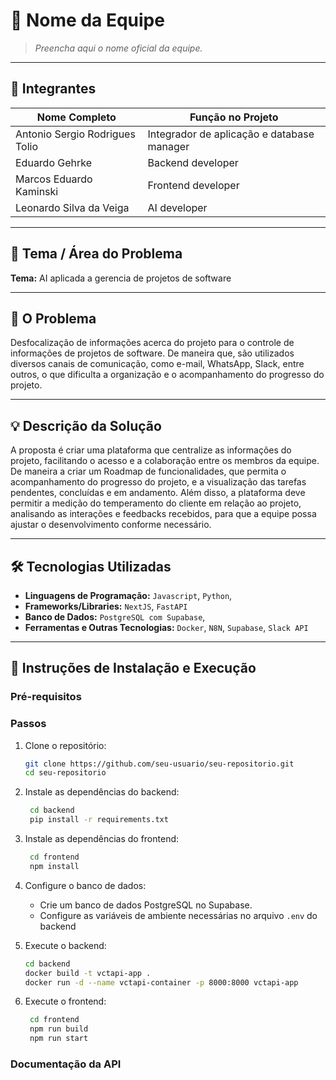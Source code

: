 # 🧠 Nome da Equipe

> *Preencha aqui o nome oficial da equipe.*

---

## 👥 Integrantes

| Nome Completo         | Função no Projeto         |
|-----------------------|---------------------------|
| Antonio Sergio Rodrigues Tolio       | Integrador de aplicação e database manager     |
| Eduardo Gehrke      | Backend developer   |
| Marcos Eduardo Kaminski          | Frontend developer        |
| Leonardo Silva da Veiga           | AI developer            |

---

## 🎯 Tema / Área do Problema

**Tema:** AI aplicada a gerencia de projetos de software

---

## 🧩 O Problema


Desfocalização de informações acerca do projeto para o controle  de informações de projetos de software. De maneira que, são utilizados diversos canais de comunicação, como e-mail, WhatsApp, Slack, entre outros, o que dificulta a organização e o acompanhamento do progresso do projeto.

---

## 💡 Descrição da Solução

A proposta é criar uma plataforma que centralize as informações do projeto, facilitando o acesso e a colaboração entre os membros da equipe.
De maneira a criar um Roadmap de funcionalidades, que permita o acompanhamento do progresso do projeto, e a visualização das tarefas pendentes, concluídas e em andamento. Além disso, a plataforma deve permitir a medição do temperamento do cliente em relação ao projeto, analisando as interações e feedbacks recebidos, para que a equipe possa ajustar o desenvolvimento conforme necessário.

---

## 🛠️ Tecnologias Utilizadas

- **Linguagens de Programação:** `Javascript`, `Python`, 
- **Frameworks/Libraries:** `NextJS`, `FastAPI`
- **Banco de Dados:** `PostgreSQL com Supabase`, 
- **Ferramentas e Outras Tecnologias:** `Docker`, `N8N`, `Supabase`, `Slack API`

---

## 🧪 Instruções de Instalação e Execução

### Pré-requisitos



### Passos

1. Clone o repositório:
   ```bash
   git clone https://github.com/seu-usuario/seu-repositorio.git
   cd seu-repositorio

2. Instale as dependências do backend:
   ```bash
    cd backend
    pip install -r requirements.txt
    ```
3. Instale as dependências do frontend:
    ```bash
     cd frontend
     npm install
     ```

4. Configure o banco de dados:
    - Crie um banco de dados PostgreSQL no Supabase.
    - Configure as variáveis de ambiente necessárias no arquivo `.env` do backend

5. Execute o backend:
   ```bash
   cd backend
   docker build -t vctapi-app .
   docker run -d --name vctapi-container -p 8000:8000 vctapi-app
   ```
6. Execute o frontend:
   ```bash
    cd frontend
    npm run build
    npm run start
   ```



### Documentação da API
